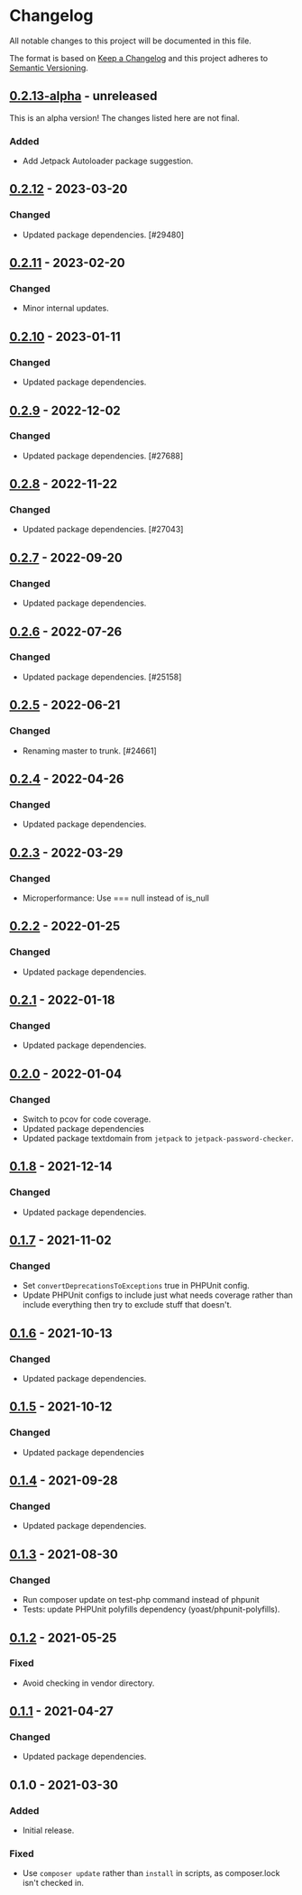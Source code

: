 # Changelog

All notable changes to this project will be documented in this file.

The format is based on [Keep a Changelog](https://keepachangelog.com/en/1.0.0/)
and this project adheres to [Semantic Versioning](https://semver.org/spec/v2.0.0.html).

## [0.2.13-alpha] - unreleased

This is an alpha version! The changes listed here are not final.

### Added
- Add Jetpack Autoloader package suggestion.

## [0.2.12] - 2023-03-20
### Changed
- Updated package dependencies. [#29480]

## [0.2.11] - 2023-02-20
### Changed
- Minor internal updates.

## [0.2.10] - 2023-01-11
### Changed
- Updated package dependencies.

## [0.2.9] - 2022-12-02
### Changed
- Updated package dependencies. [#27688]

## [0.2.8] - 2022-11-22
### Changed
- Updated package dependencies. [#27043]

## [0.2.7] - 2022-09-20
### Changed
- Updated package dependencies.

## [0.2.6] - 2022-07-26
### Changed
- Updated package dependencies. [#25158]

## [0.2.5] - 2022-06-21
### Changed
- Renaming master to trunk. [#24661]

## [0.2.4] - 2022-04-26
### Changed
- Updated package dependencies.

## [0.2.3] - 2022-03-29
### Changed
- Microperformance: Use === null instead of is_null

## [0.2.2] - 2022-01-25
### Changed
- Updated package dependencies.

## [0.2.1] - 2022-01-18
### Changed
- Updated package dependencies.

## [0.2.0] - 2022-01-04
### Changed
- Switch to pcov for code coverage.
- Updated package dependencies
- Updated package textdomain from `jetpack` to `jetpack-password-checker`.

## [0.1.8] - 2021-12-14
### Changed
- Updated package dependencies.

## [0.1.7] - 2021-11-02
### Changed
- Set `convertDeprecationsToExceptions` true in PHPUnit config.
- Update PHPUnit configs to include just what needs coverage rather than include everything then try to exclude stuff that doesn't.

## [0.1.6] - 2021-10-13
### Changed
- Updated package dependencies.

## [0.1.5] - 2021-10-12
### Changed
- Updated package dependencies

## [0.1.4] - 2021-09-28
### Changed
- Updated package dependencies.

## [0.1.3] - 2021-08-30
### Changed
- Run composer update on test-php command instead of phpunit
- Tests: update PHPUnit polyfills dependency (yoast/phpunit-polyfills).

## [0.1.2] - 2021-05-25
### Fixed
- Avoid checking in vendor directory.

## [0.1.1] - 2021-04-27
### Changed
- Updated package dependencies.

## 0.1.0 - 2021-03-30
### Added
- Initial release.

### Fixed
- Use `composer update` rather than `install` in scripts, as composer.lock isn't checked in.

[0.2.13-alpha]: https://github.com/Automattic/jetpack-password-checker/compare/v0.2.12...v0.2.13-alpha
[0.2.12]: https://github.com/Automattic/jetpack-password-checker/compare/v0.2.11...v0.2.12
[0.2.11]: https://github.com/Automattic/jetpack-password-checker/compare/v0.2.10...v0.2.11
[0.2.10]: https://github.com/Automattic/jetpack-password-checker/compare/v0.2.9...v0.2.10
[0.2.9]: https://github.com/Automattic/jetpack-password-checker/compare/v0.2.8...v0.2.9
[0.2.8]: https://github.com/Automattic/jetpack-password-checker/compare/v0.2.7...v0.2.8
[0.2.7]: https://github.com/Automattic/jetpack-password-checker/compare/v0.2.6...v0.2.7
[0.2.6]: https://github.com/Automattic/jetpack-password-checker/compare/v0.2.5...v0.2.6
[0.2.5]: https://github.com/Automattic/jetpack-password-checker/compare/v0.2.4...v0.2.5
[0.2.4]: https://github.com/Automattic/jetpack-password-checker/compare/v0.2.3...v0.2.4
[0.2.3]: https://github.com/Automattic/jetpack-password-checker/compare/v0.2.2...v0.2.3
[0.2.2]: https://github.com/Automattic/jetpack-password-checker/compare/v0.2.1...v0.2.2
[0.2.1]: https://github.com/Automattic/jetpack-password-checker/compare/v0.2.0...v0.2.1
[0.2.0]: https://github.com/Automattic/jetpack-password-checker/compare/v0.1.8...v0.2.0
[0.1.8]: https://github.com/Automattic/jetpack-password-checker/compare/v0.1.7...v0.1.8
[0.1.7]: https://github.com/Automattic/jetpack-password-checker/compare/v0.1.6...v0.1.7
[0.1.6]: https://github.com/Automattic/jetpack-password-checker/compare/v0.1.5...v0.1.6
[0.1.5]: https://github.com/Automattic/jetpack-password-checker/compare/v0.1.4...v0.1.5
[0.1.4]: https://github.com/Automattic/jetpack-password-checker/compare/v0.1.3...v0.1.4
[0.1.3]: https://github.com/Automattic/jetpack-password-checker/compare/v0.1.2...v0.1.3
[0.1.2]: https://github.com/Automattic/jetpack-password-checker/compare/v0.1.1...v0.1.2
[0.1.1]: https://github.com/Automattic/jetpack-password-checker/compare/v0.1.0...v0.1.1
